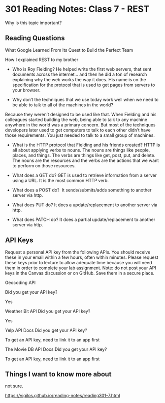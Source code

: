 # 301 Reading Notes: Class 7 - REST
Why is this topic important?

## Reading Questions

What Google Learned From Its Quest to Build the Perfect Team

How I explained REST to my brother

- Who is Roy Fielding? 
He helped write the first web servers, that sent documents across the internet… and then he did a ton of research explaining why the web works the way it does. His name is on the specification for the protocol that is used to get pages from servers to your browser.

- Why don’t the techniques that we use today work well when we need to be able to talk to all of the machines in the world?

Because they weren’t designed to be used like that. When Fielding and his colleagues started building the web, being able to talk to any machine anywhere in the world was a primary concern. But most of the techniques developers later used to get computers to talk to each other didn’t have those requirements. You just needed to talk to a small group of machines.

- What is the HTTP protocol that Fielding and his friends created?
HTTP is all about applying verbs to nouns. The nouns are things like people, places, and things. The verbs are things like get, post, put, and delete. The nouns are the resources and the verbs are the actions that we want to perform on those resources.

- What does a GET do?
GET is used to retrieve information from a server using a URL. It is the most common HTTP verb.

- What does a POST do?
 It sends/submits/adds something to another server via http.

- What does PUT do?
It does a update/replacement to another server via http.

- What does PATCH do?
It does a partial update/replacement to another server via http.

## API Keys

Request a personal API key from the following APIs. You should receive these in your email within a few hours, often within minutes. Please request these keys prior to lecture to allow adequate time because you will need them in order to complete your lab assignment. Note: do not post your API keys in the Canvas discussion or on GitHub. Save them in a secure place.

Geocoding API

Did you get your API key?

Yes

Weather Bit API
Did you get your API key?

Yes

Yelp API Docs
Did you get your API key?

To get an API key, need to link it to an app first

The Movie DB API Docs
Did you get your API key?

To get an API key, need to link it to an app first

## Things I want to know more about
not sure. 

https://vigilos.github.io/reading-notes/reading301-7.html
